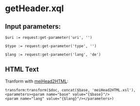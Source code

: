 # getHeader.xql
## Input parameters:
```
$uri := request:get-parameter('uri', '')

$type := request:get-parameter('type', '')

$lang := request:get-parameter('lang', 'de')
```
## HTML Text
Tranform with [meiHead2HTML](../../../transformations/getHeader/note/meiHead2HTML.md):
```
transform:transform($doc, concat($base, 'meiHead2HTML.xsl'), 
<parameters><param name="base" value="{$base}"/>
<param name="lang" value="{$lang}"/></parameters>)
```

